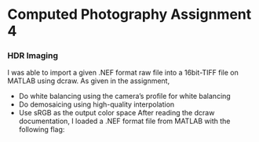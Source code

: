 # Computed Photography Assignment 4

### HDR Imaging
I was able to import a given .NEF format raw file into a 16bit-TIFF file on MATLAB using dcraw. As given in the assignment,
- Do white balancing using the camera’s profile for white balancing
- Do demosaicing using high-quality interpolation
- Use sRGB as the output color space
After reading the dcraw documentation, I loaded a .NEF format file from MATLAB with the following flag:
